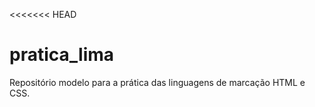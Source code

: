 <<<<<<< HEAD
# pratica_lima
Repositório modelo para a prática das linguagens de marcação HTML e CSS.
